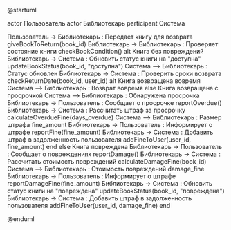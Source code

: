 @startuml

actor Пользователь
actor Библиотекарь
participant Система

Пользователь -> Библиотекарь : Передает книгу для возврата giveBookToReturn(book_id)
Библиотекарь -> Библиотекарь : Проверяет состояние книги checkBookСondition()
alt Книга без повреждений
    Библиотекарь -> Система : Обновить статус книги на "доступна" updateBookStatus(book_id, "доступна")
    Система --> Библиотекарь : Статус обновлен
    Библиотекарь -> Система : Проверить сроки возврата checkReturnDate(book_id, user_id)
    alt Книга возвращена вовремя
        Система --> Библиотекарь : Возврат вовремя
    else Книга возвращена с просрочкой
        Система --> Библиотекарь : Обнаружена просрочка
        Библиотекарь -> Пользователь : Сообщает о просрочке reportOverdue()
        Библиотекарь -> Система : Рассчитать штраф за просрочку calculateOverdueFine(days_overdue)
        Система --> Библиотекарь : Размер штрафа fine_amount
        Библиотекарь -> Пользователь : Информирует о штрафе reportFine(fine_amount)
        Библиотекарь -> Система : Добавить штраф в задолженность пользователя addFineToUser(user_id, fine_amount)
    end
else Книга повреждена
    Библиотекарь -> Пользователь : Сообщает о повреждениях reportDamage()
    Библиотекарь -> Система : Рассчитать стоимость повреждений calculateDamageFine(book_id)
    Система --> Библиотекарь : Стоимость повреждений damage_fine
    Библиотекарь -> Пользователь : Информирует о штрафе reportDamageFine(fine_amount)
    Библиотекарь -> Система : Обновить статус книги на "повреждена" updateBookStatus(book_id, "повреждена")
    Библиотекарь -> Система : Добавить штраф в задолженность пользователя addFineToUser(user_id, damage_fine)
end


@enduml
